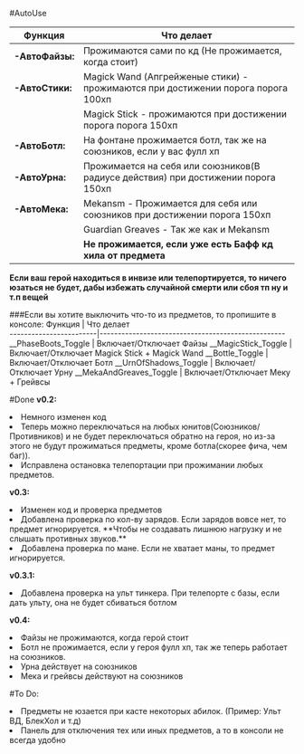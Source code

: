 #AutoUse

Функция        | Что делает                                                                       
---------------|----------------------------------------------------------------------------------
**-АвтоФайзы:**| Прожимаются сами по кд (Не прожимается, когда стоит)
**-АвтоСтики:**| Magick Wand (Апгрейженые стики) - прожимаются при достижении порога порога 100хп 
               | Magick Stick - прожимаются при достижении порога порога 150хп|                    
**-АвтоБотл:** | На фонтане прожимается ботл, так же на союзников, если у вас фулл хп                               
**-АвтоУрна:** | Прожимается на себя или союзников(В радиусе действия) при достижении порога 150хп                                  
**-АвтоМека:** | Mekansm - Прожимается для себя или союзников при достижении порога 150хп                                
               | Guardian Greaves - Так же как и Mekansm                                          
               |**Не прожимается, если уже есть Бафф кд хила от предмета**
**Если ваш герой находиться в инвизе или телепортируется, то ничего юзаться не будет, дабы избежать случайной смерти или сбоя тп ну и т.п вещей**


###Если вы хотите выключить что-то из предметов, то пропишите в консоле:
Функция                 | Что делает                                                                       
------------------------|---------------------------------------------------
__PhaseBoots_Toggle     | Включает/Отключает Файзы
__MagicStick_Toggle     | Включает/Отключает Magick Stick + Magick Wand
__Bottle_Toggle         | Включает/Отключает Ботл
__UrnOfShadows_Toggle   | Включает/Отключает Урну
__MekaAndGreaves_Toggle | Включает/Отключает Меку + Грейвсы


#Done
**v0.2:**
<li>Немного изменен код
<li>Теперь можно переключаться на любых юнитов(Союзников/Противников) и не будет переключаться обратно на героя, но из-за этого не будут прожиматься предметы, кроме ботла(скорее фича, чем баг)).
<li>Исправлена остановка телепортации при прожимании любых предметов.

**v0.3:**
<li>Изменен код и проверка предметов
<li>Добавлена проверка по кол-ву зарядов. Если зарядов вовсе нет, то предмет игнорируется. 
	**Чтобы не создавать лишнюю нагрузку и не слышать противных звуков.**
<li>Добавлена проверка по мане. Если не хватает маны, то предмет игнорируется.

**v0.3.1:**
<li>Добавлена проверка на ульт тинкера. При телепорте с базы, если дать ульту, она не будет сбиваться ботлом

**v0.4:**
<li>Файзы не прожимаются, когда герой стоит
<li>Ботл не прожимается, если у героя фулл хп, так же теперь работает на союзников.
<li>Урна действует на союзников
<li>Мека и грейвсы действуют на союзников

#To Do:
<li>Предметы не юзается при касте некоторых абилок. (Пример: Ульт ВД, БлекХол и т.д)
<li>Панель для отключения тех или иных предметов, а то в консоли не всегда удобно
